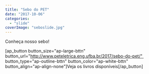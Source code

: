 ```yaml
---
title: "Sebo do PET"
date: "2017-10-06"
categories: 
  - "slide"
coverImage: "seboslide.jpg"
---
```


Conheça nosso sebo!

\[ap\_button button\_size="ap-large-bttn" button\_url="http://www.peteletrica.eng.ufba.br/2017/sebo-do-pet/"  button\_type="ap-outline-bttn" button\_color="ap-white-bttn" button\_align="ap-align-none"\]Veja os livros disponíveis\[/ap\_button\]
